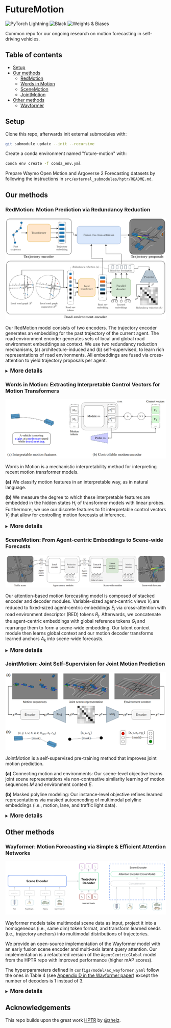 # FutureMotion
![PyTorch Lightning](https://img.shields.io/badge/pytorch-lightning-blue.svg?logo=PyTorch%20Lightning) ![Black](https://img.shields.io/badge/code%20style-black-000000.svg) ![Weights & Biases](https://raw.githubusercontent.com/wandb/assets/main/wandb-github-badge-gradient.svg)

Common repo for our ongoing research on motion forecasting in self-driving vehicles.

## Table of contents
- [Setup](#setup)
- [Our methods](#our-methods)
  * [RedMotion](#redmotion-motion-prediction-via-redundancy-reduction)
  * [Words in Motion](#words-in-motion-extracting-interpretable-control-vectors-for-motion-transformers)
  * [SceneMotion](#scenemotion-from-agent-centric-embeddings-to-scene-wide-forecasts)
  * [JointMotion](#jointmotion-joint-self-supervision-for-joint-motion-prediction)
- [Other methods](#other-methods)
  * [Wayformer](#wayformer-motion-forecasting-via-simple--efficient-attention-networks)

## Setup
Clone this repo, afterwards init external submodules with:
```bash
git submodule update --init --recursive
```
Create a conda environment named "future-motion" with:
```bash
conda env create -f conda_env.yml
```

Prepare Waymo Open Motion and Argoverse 2 Forecasting datasets by following the instructions in `src/external_submodules/hptr/README.md`.

## Our methods

### RedMotion: Motion Prediction via Redundancy Reduction 

![RedMotion](figures/red_motion.png "RedMotion")

Our RedMotion model consists of two encoders. The trajectory encoder generates an embedding for the past trajectory of the current agent. The road environment encoder generates sets of local and global road environment embeddings as context. We use two redundancy reduction mechanisms, (a) architecture-induced and (b) self-supervised, to learn rich representations of road environments. All embeddings are fused via cross-attention to yield trajectory proposals per agent.

<details>
<summary><big><b>More details</b></big></summary>

This repo contains the refactored implementation of RedMotion, the original implementation is available [here](https://github.com/kit-mrt/red-motion).

The Waymo Motion Prediction Challenge doesn't allow sharing the weights used in the challenge. However, we provide a [Colab notebook](https://colab.research.google.com/drive/16pwsmOTYdPpbNWf2nm1olXcx1ZmsXHB8) for a model with a shorter prediction horizon (5s vs. 8s) as a demo.

<big><b>Training</b></big>

To train a RedMotion model (tra-dec config) from scratch, adapt the global variables in train.sh according to your setup (Weights & Biases, local paths, batch size and visible GPUs).
The default batch size is set for A6000 GPUs with 48GB VRAM.
Then start the training run with:
```bash
bash train.sh ac_red_motion
```
For reference, this [wandb plot](https://wandb.ai/kit-mrt/red-motion-hptr/reports/waymo_pred-mean_average_precision-24-05-25-17-50-52---Vmlldzo4MDkyMjQ2?accessToken=j7a8pf4wvm9g6gvy95f88h0asdy57few6rw1jvv1qrf9jzuwpnirzv975id3pgxn) shows the validation mAP scores for the epochs 23 - 129 (default config, trained on 4 A6000 GPUs for ~100h).

<big><b>Reference</b></big>
```bibtex
@article{
    wagner2024redmotion,
    title={RedMotion: Motion Prediction via Redundancy Reduction},
    author={Royden Wagner and Omer Sahin Tas and Marvin Klemp and Carlos Fernandez and Christoph Stiller},
    journal={Transactions on Machine Learning Research},
    year={2024},
}
```

</details>

### Words in Motion: Extracting Interpretable Control Vectors for Motion Transformers

![Words in Motion](figures/words_in_motion.png "Words in Motion")

Words in Motion is a mechanistic interpretability method for interpreting recent motion transformer models.

**(a)** We classify motion features in an interpretable way, as in natural language.

**(b)** We measure the degree to which these interpretable features are embedded in the hidden states $H_i$ of transformer models with linear probes.
Furthermore, we use our discrete features to fit interpretable control vectors $V_i$ that allow for controlling motion forecasts at inference.

<details>
<summary><big><b>More details</b></big></summary>

<big><b>Gradio demos</b></big>

Use [this Colab notebook](https://colab.research.google.com/drive/1ItY9YWQAmpfwc8KTRp6oY9e4uUWKxZrX?usp=sharing) to start Gradio demos for our speed control vectors.

In contrast to the qualitative results in our paper, we show the motion forecasts for the focal agent and 8 other agents in a scene. 
Press the submit button with the default temperature = 0 to visualize the default (non-controlled) forecasts, then change the temperature and resubmit to visualize the changes. 
The example is from the Waymo Open dataset and shows motion forecasts for vehicles and a pedestrian (top center).

For very low control temperatures (e.g, -100), almost all agents are becoming static.
For very high control temperatures (e.g., 85), even the static (shown in grey) agents begin to move, and the pedestrian does not move faster anymore.
We hypothesize that the model has learned a reasonable upper bound for the speed of a pedestrian.

![Words in Motion Demo](figures/words_in_motion_gradio_demo.png "Words in Motion Demo")

<big><b>Training</b></big>

Soon to be released.

</details>

### SceneMotion: From Agent-centric Embeddings to Scene-wide Forecasts

![SceneMotion](figures/scene_motion.png "SceneMotion")

Our attention-based motion forecasting model is composed of stacked encoder and decoder modules. 
Variable-sized agent-centric views $V_i$ are reduced to fixed-sized agent-centric embeddings $E_i$ via cross-attention with road environment descriptor (RED) tokens $R_j$. 
Afterwards, we concatenate the agent-centric embeddings with global reference tokens $G_i$ and rearrange them to form a scene-wide embedding. 
Our latent context module then learns global context and our motion decoder transforms learned anchors $A_k$ into scene-wide forecasts.

<details>
<summary><big><b>More details</b></big></summary>

Soon to be released.

</details>

### JointMotion: Joint Self-Supervision for Joint Motion Prediction

![JointMotion](figures/joint_motion.png "JointMotion")

JointMotion is a self-supervised pre-training method that improves joint motion prediction.

**(a)** Connecting motion and environments: Our scene-level objective learns joint scene representations via non-contrastive similarity learning of motion sequences $M$ and environment context $E$. 

**(b)** Masked polyline modeling: Our instance-level objective refines learned representations via masked autoencoding of multimodal polyline embeddings (i.e., motion, lane, and traffic light data).

<details>
<summary><big><b>More details</b></big></summary>

Adapt the paths and accounts in `sbatch/pre_train_joint_motion_scene_transformer_juwels.sh` to your setup to pre-train a Scene Transformer model with the JointMotion objective on a Juwels-like cluster with a Slurm system and at least 1 node with 4 A100 GPUs.
The pre-training is configured for the Waymo Open Motion dataset and takes 10h.
The Scene Transformer model is based on the implementation in [HPTR](https://github.com/zhejz/HPTR) and uses their decoder.

<big><b>Reference</b></big>
```bibtex
@inproceedings{wagner2024jointmotion,
  title={JointMotion: Joint Self-Supervision for Joint Motion Prediction},
  author={Wagner, Royden and Tas, Omer Sahin and Klemp, Marvin and Fernandez, Carlos},
  booktitle={Conference on Robot Learning (CoRL)},
  year={2024},
}
```

</details>

## Other methods

### Wayformer: Motion Forecasting via Simple & Efficient Attention Networks

![Wayformer](figures/wayformer.png "Wayformer")

Wayformer models take multimodal scene data as input, project it into a homogeneous (i.e., same dim) token format, and transform learned seeds (i.e., trajectory anchors) into multimodal distributions of trajectories.

We provide an open-source implementation of the Wayformer model with an early fusion scene encoder and multi-axis latent query attention. Our implementation is a refactored version of the `AgentCentricGlobal` model from the HPTR repo with improved performance (higher mAP scores).

The hyperparameters defined in `configs/model/ac_wayformer.yaml` follow the ones in Table 4 (see [Appendix D in the Wayformer paper](https://arxiv.org/abs/2207.05844)) except the number of decoders is 1 instead of 3.

<details>
<summary><big><b>More details</b></big></summary>

We use the polyline representation of MPA ([Konev, 2022](https://arxiv.org/abs/2206.10041)) as input and the non-maximum supression (NMS) algorithm of MTR ([Shi et. al., 2023](https://arxiv.org/abs/2209.13508)) to generate 6 trajetories from the predicted 64 trajectories.

Adapt the paths and accounts in `sbatch/train_wayformer_juwels.sh` to your setup to train a Wayformer model on a Juwels-like cluster with a Slurm system and at least 2 nodes with 4 A100 GPUs each.
The training is configured for the Waymo Open Motion dataset and takes roughly 24h.


<big><b>Reference</b></big>
```bibtex
@inproceedings{nayakanti2023wayformer,
  title={Wayformer: Motion forecasting via simple \& efficient attention networks},
  author={Nayakanti, Nigamaa and Al-Rfou, Rami and Zhou, Aurick and Goel, Kratarth and Refaat, Khaled S and Sapp, Benjamin},
  booktitle={International Conference on Robotics and Automation (ICRA)},
  year={2023},
}
```

</details>

## Acknowledgements
This repo builds upon the great work [HPTR](https://github.com/zhejz/HPTR) by [@zhejz](https://github.com/zhejz). 
